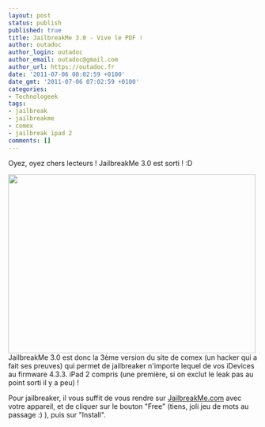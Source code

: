 ```yaml
---
layout: post
status: publish
published: true
title: JailbreakMe 3.0 - Vive le PDF !
author: outadoc
author_login: outadoc
author_email: outadoc@gmail.com
author_url: https://outadoc.fr
date: '2011-07-06 08:02:59 +0100'
date_gmt: '2011-07-06 07:02:59 +0100'
categories:
- Technologeek
tags:
- jailbreak
- jailbreakme
- comex
- jailbreak ipad 2
comments: []
---
```

<p>Oyez, oyez chers lecteurs ! JailbreakMe 3.0 est sorti ! :D</p>
<p><a href="http://jailbreakme.com"><img class="aligncenter size-full wp-image-489" title="Lolcat JB" src="https://outadoc.fr/wp-content/uploads/2011/07/b9769b93-7f7e-461b-82b4-2156835e82cd1.jpg" alt="" width="500" height="362" /></a>JailbreakMe 3.0 est donc la 3ème version du site de comex (un hacker qui a fait ses preuves) qui permet de jailbreaker n'importe lequel de vos iDevices au firmware 4.3.3. iPad 2 compris (une première, si on exclut le leak pas au point sorti il y a peu) !</p>
<p>Pour jailbreaker, il vous suffit de vous rendre sur <a href="http://jailbreakme.com">JailbreakMe.com</a> avec votre appareil, et de cliquer sur le bouton "Free" (tiens, joli jeu de mots au passage :) ), puis sur "Install".</p>
